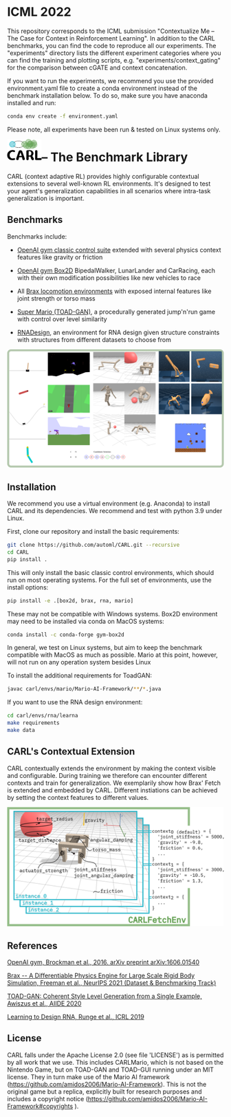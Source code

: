 # ICML 2022
This repository corresponds to the ICML submission "Contextualize Me – The Case for Context in Reinforcement Learning".
In addition to the CARL benchmarks, you can find the code to reproduce all our experiments. The "experiments" directory lists the different experiment categories where you can find the training and plotting scripts, e.g. "experiments/context_gating" for the comparison between cGATE and context concatenation.

If you want to run the experiments, we recommend you use the provided environment.yaml file to create a conda environment instead of the benchmark installation below. To do so, make sure you have anaconda installed and run:
```bash
conda env create -f environment.yaml
```
Please note, all experiments have been run & tested on Linux systems only.

<img align="left" width="80" src="./docs/source/figures/CARL_logo.png" alt="CARL">

# – The Benchmark Library
CARL (context adaptive RL) provides highly configurable contextual extensions
to several well-known RL environments. 
It's designed to test your agent's generalization capabilities
in all scenarios where intra-task generalization is important.


## Benchmarks
Benchmarks include:
- [OpenAI gym classic control suite](https://gym.openai.com/envs/#classic_control) extended with several physics 
  context features like gravity or friction
    
- [OpenAI gym Box2D](https://gym.openai.com/envs/#box2d) BipedalWalker, LunarLander and
  CarRacing, each with their own modification possibilities like
  new vehicles to race
  
- All [Brax locomotion environments](https://github.com/google/brax) with exposed internal features
  like joint strength or torso mass
  
- [Super Mario (TOAD-GAN)](https://github.com/Mawiszus/TOAD-GAN), a procedurally generated jump'n'run game with control
  over level similarity
  
- [RNADesign](https://github.com/automl/learna/), an environment for RNA design given structure
  constraints with structures from different datasets to choose from

![Screenshot of each environment included in CARL.](./docs/source/figures/envs_overview.png)


## Installation
We recommend you use a virtual environment (e.g. Anaconda) to 
install CARL and its dependencies. We recommend and test with python 3.9 under Linux.

First, clone our repository and install the basic requirements:
```bash
git clone https://github.com/automl/CARL.git --recursive
cd CARL
pip install .
```
This will only install the basic classic control environments, which should run on most operating systems. For the full set of environments, use the install options:
```bash
pip install -e .[box2d, brax, rna, mario]
```
These may not be compatible with Windows systems. Box2D environment may need to be installed via conda on MacOS systems:
```bash
conda install -c conda-forge gym-box2d
```
In general, we test on Linux systems, but aim to keep the benchmark compatible with MacOS as much as possible. 
Mario at this point, however, will not run on any operation system besides Linux

To install the additional requirements for ToadGAN:
```bash
javac carl/envs/mario/Mario-AI-Framework/**/*.java
```

If you want to use the RNA design environment:
```bash
cd carl/envs/rna/learna
make requirements
make data
```
## CARL's Contextual Extension
CARL contextually extends the environment by making the context visible and configurable. During training we therefore can encounter different contexts and train for generalization. We exemplarily show how Brax' Fetch is extended and embedded by CARL. Different instiations can be achieved by setting the context features to different values. 

![CARL contextually extends Brax' Fetch.](./docs/source/figures/concept.png)


## References
[OpenAI gym, Brockman et al., 2016. arXiv preprint arXiv:1606.01540](https://arxiv.org/pdf/1606.01540.pdf)

[Brax -- A Differentiable Physics Engine for Large Scale 
Rigid Body Simulation, Freeman et al., NeurIPS 2021 (Dataset & 
Benchmarking Track)](https://arxiv.org/pdf/2106.13281.pdf)

[TOAD-GAN: Coherent Style Level Generation from a Single Example,
Awiszus et al., AIIDE 2020](https://arxiv.org/pdf/2008.01531.pdf)

[Learning to Design RNA, Runge et al., ICRL 2019](https://arxiv.org/pdf/1812.11951.pdf)

## License
CARL falls under the Apache License 2.0 (see file 'LICENSE') as is permitted by all 
work that we use. This includes CARLMario, which is not based on the Nintendo Game, but on
TOAD-GAN and TOAD-GUI running under an MIT license. They in turn make use of the Mario AI framework
(https://github.com/amidos2006/Mario-AI-Framework). This is not the original game but a replica, 
explicitly built for research purposes and includes a copyright notice (https://github.com/amidos2006/Mario-AI-Framework#copyrights ). 
